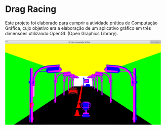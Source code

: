 # Drag Racing
Este projeto foi elaborado para cumprir a atividade prática de Computação Gráfica, cujo objetivo era a elaboração de um aplicativo gráfico em três dimensões utilizando OpenGL (Open Graphics Library). 

![alt tag](https://github.com/BCC-UTFPR/TopDragRacingOpengl/blob/master/exemploGame.png)
